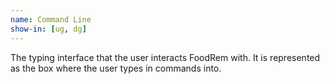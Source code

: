 ```yaml
---
name: Command Line
show-in: [ug, dg]
---
```


The typing interface that the user interacts FoodRem with. It is represented as the box where the user types in commands into.
